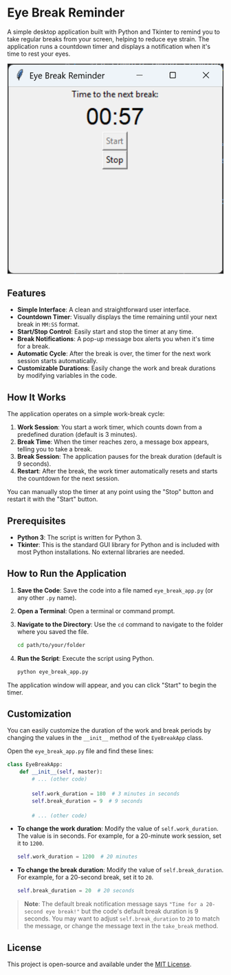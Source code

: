 # Eye Break Reminder

A simple desktop application built with Python and Tkinter to remind you to take regular breaks from your screen, helping to reduce eye strain. The application runs a countdown timer and displays a notification when it's time to rest your eyes.


![Main window](img/main-window.png)

## Features

-   **Simple Interface**: A clean and straightforward user interface.
-   **Countdown Timer**: Visually displays the time remaining until your next break in `MM:SS` format.
-   **Start/Stop Control**: Easily start and stop the timer at any time.
-   **Break Notifications**: A pop-up message box alerts you when it's time for a break.
-   **Automatic Cycle**: After the break is over, the timer for the next work session starts automatically.
-   **Customizable Durations**: Easily change the work and break durations by modifying variables in the code.

## How It Works

The application operates on a simple work-break cycle:

1.  **Work Session**: You start a work timer, which counts down from a predefined duration (default is 3 minutes).
2.  **Break Time**: When the timer reaches zero, a message box appears, telling you to take a break.
3.  **Break Session**: The application pauses for the break duration (default is 9 seconds).
4.  **Restart**: After the break, the work timer automatically resets and starts the countdown for the next session.

You can manually stop the timer at any point using the "Stop" button and restart it with the "Start" button.

## Prerequisites

-   **Python 3**: The script is written for Python 3.
-   **Tkinter**: This is the standard GUI library for Python and is included with most Python installations. No external libraries are needed.

## How to Run the Application

1.  **Save the Code**: Save the code into a file named `eye_break_app.py` (or any other `.py` name).

2.  **Open a Terminal**: Open a terminal or command prompt.

3.  **Navigate to the Directory**: Use the `cd` command to navigate to the folder where you saved the file.
    ```bash
    cd path/to/your/folder
    ```

4.  **Run the Script**: Execute the script using Python.
    ```bash
    python eye_break_app.py
    ```

The application window will appear, and you can click "Start" to begin the timer.

## Customization

You can easily customize the duration of the work and break periods by changing the values in the `__init__` method of the `EyeBreakApp` class.

Open the `eye_break_app.py` file and find these lines:

```python
class EyeBreakApp:
    def __init__(self, master):
        # ... (other code)

        self.work_duration = 180  # 3 minutes in seconds
        self.break_duration = 9  # 9 seconds

        # ... (other code)
```

-   **To change the work duration**: Modify the value of `self.work_duration`. The value is in seconds. For example, for a 20-minute work session, set it to `1200`.
    ```python
    self.work_duration = 1200  # 20 minutes
    ```

-   **To change the break duration**: Modify the value of `self.break_duration`. For example, for a 20-second break, set it to `20`.
    ```python
    self.break_duration = 20  # 20 seconds
    ```

> **Note**: The default break notification message says `"Time for a 20-second eye break!"` but the code's default break duration is 9 seconds. You may want to adjust `self.break_duration` to `20` to match the message, or change the message text in the `take_break` method.

## License

This project is open-source and available under the [MIT License](LICENSE.md).